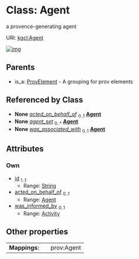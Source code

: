 
# Class: Agent


a provence-generating agent

URI: [kgcl:Agent](http://w3id.org/kgcl/Agent)


[![img](https://yuml.me/diagram/nofunky;dir:TB/class/[ProvElement],[Activity]<was_informed_by%200..1-%20[Agent&#124;id:string],[Agent]<acted_on_behalf_of%200..1-%20[Agent],[Activity]-%20was_associated_with%200..1>[Agent],[ProvElement]^-[Agent],[Activity])](https://yuml.me/diagram/nofunky;dir:TB/class/[ProvElement],[Activity]<was_informed_by%200..1-%20[Agent&#124;id:string],[Agent]<acted_on_behalf_of%200..1-%20[Agent],[Activity]-%20was_associated_with%200..1>[Agent],[ProvElement]^-[Agent],[Activity])

## Parents

 *  is_a: [ProvElement](ProvElement.md) - A grouping for prov elements

## Referenced by Class

 *  **None** *[acted_on_behalf_of](acted_on_behalf_of.md)*  <sub>0..1</sub>  **[Agent](Agent.md)**
 *  **None** *[agent_set](agent_set.md)*  <sub>0..\*</sub>  **[Agent](Agent.md)**
 *  **None** *[was_associated_with](was_associated_with.md)*  <sub>0..1</sub>  **[Agent](Agent.md)**

## Attributes


### Own

 * [id](id.md)  <sub>1..1</sub>
     * Range: [String](types/String.md)
 * [acted_on_behalf_of](acted_on_behalf_of.md)  <sub>0..1</sub>
     * Range: [Agent](Agent.md)
 * [was_informed_by](was_informed_by.md)  <sub>0..1</sub>
     * Range: [Activity](Activity.md)

## Other properties

|  |  |  |
| --- | --- | --- |
| **Mappings:** | | prov:Agent |

